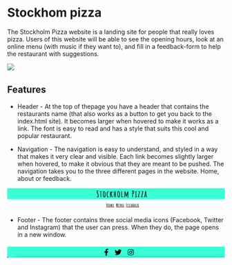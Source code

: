 # Stockhom pizza

The Stockholm Pizza website is a landing site for people that really loves pizza. Users of this website will be able to see the opening hours, look at an online menu (with music if they want to), and fill in a feedback-form to help the restaurant with suggestions. 

![](assets/images/amiresponsive.jpg)

## Features
* Header - At the top of thepage you have a header that contains the restaurants name (that also works as a button to get you back to the index.html site). It becomes larger when hovered to make it works as a link. The font is easy to read and has a style that suits this cool and popular restaurant. 

* Navigation - The navigation is easy to understand, and styled in a way that makes it very clear and visible. Each link becomes slightly larger when hovered, to make it obvious that they are meant to be pushed. The navigation takes you to the three different pages in the website. Home, about or feedback.

![](assets/images/header.png)

* Footer - The footer contains three social media icons (Facebook, Twitter and Instagram) that the user can press. When they do, the page opens in a new window. 

![](assets/images/footer.png)